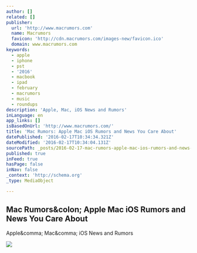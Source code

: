 ```yaml
---
author: []
related: []
publisher:
  url: 'http://www.macrumors.com'
  name: Macrumors
  favicon: 'http://cdn.macrumors.com/images-new/favicon.ico'
  domain: www.macrumors.com
keywords:
  - apple
  - iphone
  - pst
  - '2016'
  - macbook
  - ipad
  - february
  - macrumors
  - music
  - roundups
description: 'Apple, Mac, iOS News and Rumors'
inLanguage: en
app_links: []
isBasedOnUrl: 'http://www.macrumors.com/'
title: 'Mac Rumors: Apple Mac iOS Rumors and News You Care About'
datePublished: '2016-02-17T10:34:34.321Z'
dateModified: '2016-02-17T10:34:04.131Z'
sourcePath: _posts/2016-02-17-mac-rumors-apple-mac-ios-rumors-and-news-you-care-about.md
published: true
inFeed: true
hasPage: false
inNav: false
_context: 'http://schema.org'
_type: MediaObject

---
```

<article style=""><h1>Mac Rumors&amp;colon; Apple Mac iOS Rumors and News You Care About</h1><p>Apple&amp;comma; Mac&amp;comma; iOS News and Rumors</p><img src="http://www.macrumors.com/apple-touch-icon.png" /></article>
